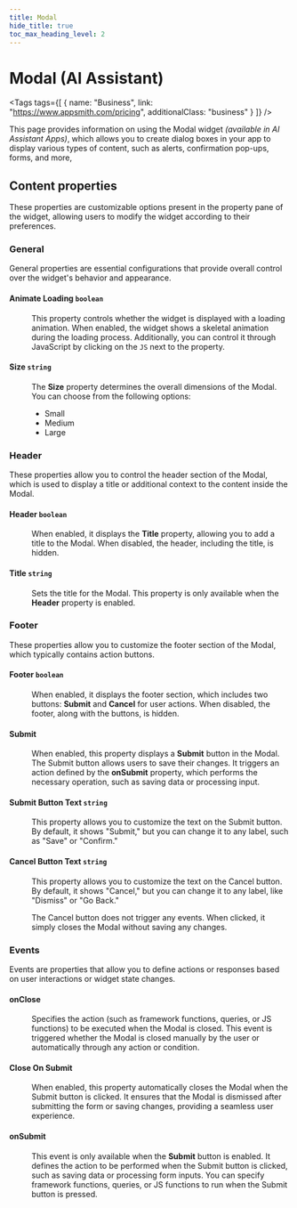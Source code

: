 ```yaml
---
title: Modal
hide_title: true
toc_max_heading_level: 2
---
```

<!-- vale off -->

<div className="tag-wrapper">
 <h1>Modal (AI Assistant)</h1>

<Tags
tags={[
{ name: "Business", link: "https://www.appsmith.com/pricing", additionalClass: "business" }
]}
/>


</div>

<!-- vale on -->

This page provides information on using the Modal widget *(available in AI Assistant Apps)*, which allows you to create dialog boxes in your app to display various types of content, such as alerts, confirmation pop-ups, forms, and more,


 <ZoomImage
    src="/img/modal-widget.png" 
    alt="Modal"
    caption="Modal"
  /> 


## Content properties

These properties are customizable options present in the property pane of the widget, allowing users to modify the widget according to their preferences.

### General

General properties are essential configurations that provide overall control over the widget's behavior and appearance. 


#### Animate Loading `boolean`


<dd>

This property controls whether the widget is displayed with a loading animation. When enabled, the widget shows a skeletal animation during the loading process. Additionally, you can control it through JavaScript by clicking on the <code>JS</code> next to the property.

</dd>

#### Size `string`

<dd>

The **Size** property determines the overall dimensions of the Modal. You can choose from the following options:

- Small
- Medium
- Large

</dd>

### Header

These properties allow you to control the header section of the Modal, which is used to display a title or additional context to the content inside the Modal.

#### Header `boolean`

<dd>

When enabled, it displays the **Title** property, allowing you to add a title to the Modal. When disabled, the header, including the title, is hidden. 


</dd>

#### Title `string`

<dd>

Sets the title for the Modal. This property is only available when the **Header** property is enabled. 

</dd>

### Footer

These properties allow you to customize the footer section of the Modal, which typically contains action buttons.

#### Footer `boolean`

<dd>

When enabled, it displays the footer section, which includes two buttons: **Submit** and **Cancel** for user actions. When disabled, the footer, along with the buttons, is hidden.



</dd>

#### Submit

<dd>

When enabled, this property displays a **Submit** button in the Modal. The Submit button allows users to save their changes. It triggers an action defined by the **onSubmit** property, which performs the necessary operation, such as saving data or processing input.


</dd>

#### Submit Button Text `string`

<dd>

This property allows you to customize the text on the Submit button. By default, it shows "Submit," but you can change it to any label, such as "Save" or "Confirm."



</dd>

#### Cancel Button Text `string`

<dd>

This property allows you to customize the text on the Cancel button. By default, it shows "Cancel," but you can change it to any label, like "Dismiss" or "Go Back."

The Cancel button does not trigger any events. When clicked, it simply closes the Modal without saving any changes.
</dd>


### Events

Events are properties that allow you to define actions or responses based on user interactions or widget state changes.

#### onClose

<dd>

Specifies the action (such as framework functions, queries, or JS functions) to be executed when the Modal is closed. This event is triggered whether the Modal is closed manually by the user or automatically through any action or condition.



</dd>


#### Close On Submit

<dd>

When enabled, this property automatically closes the Modal when the Submit button is clicked. It ensures that the Modal is dismissed after submitting the form or saving changes, providing a seamless user experience.


</dd>

#### onSubmit

<dd>

This event is only available when the **Submit** button is enabled. It defines the action to be performed when the Submit button is clicked, such as saving data or processing form inputs. You can specify framework functions, queries, or JS functions to run when the Submit button is pressed.



</dd>

